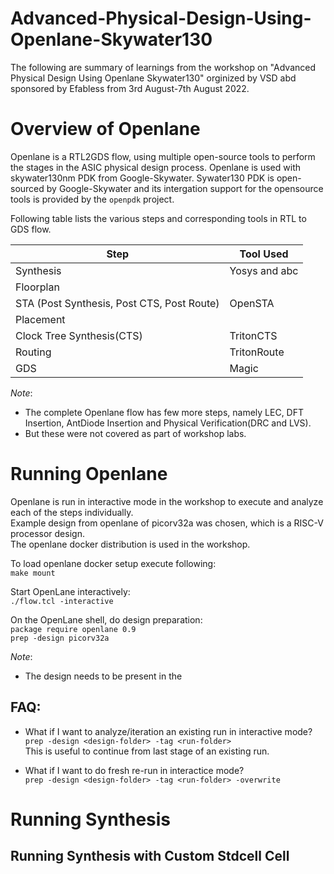 # Advanced-Physical-Design-Using-Openlane-Skywater130
The following are summary of learnings from the workshop on "Advanced Physical Design Using Openlane Skywater130" orginized by VSD abd sponsored by Efabless from 3rd August-7th August 2022.

# Overview of Openlane
Openlane is a RTL2GDS  flow, using multiple open-source tools to perform the stages in the ASIC physical design process.
Openlane is used with skywater130nm PDK from Google-Skywater. 
Sywater130 PDK is open-sourced by Google-Skywater and its intergation support for the opensource tools is provided by the `openpdk` project.

Following table lists the various steps and corresponding tools in RTL to GDS flow.

  | Step | Tool Used | 
  | --- | --- |
  | Synthesis | Yosys and abc |
  | Floorplan | |
  | STA (Post Synthesis, Post CTS, Post Route)  | OpenSTA |
  | Placement | |
  | Clock Tree Synthesis(CTS) | TritonCTS |
  | Routing | TritonRoute | 
  | GDS | Magic |

*Note*:
- The complete Openlane flow has few more steps, namely LEC, DFT Insertion, AntDiode Insertion and Physical Verification(DRC and LVS).
- But these were not covered as part of workshop labs.

# Running Openlane 
Openlane is run in interactive mode in the workshop to execute and analyze each of the steps individually.       
Example design from openlane of picorv32a was chosen, which is a RISC-V processor design.    
The openlane docker distribution is used in the workshop.   

To load openlane docker setup execute following:     
`make mount`

Start OpenLane interactively:    
`./flow.tcl -interactive`

On the OpenLane shell, do design preparation:       
`package require openlane 0.9`    
`prep -design picorv32a`

*Note*:
- The design needs to be present in the 

## FAQ:
- What if I want to analyze/iteration an existing run in interactive mode?    
`prep -design <design-folder> -tag <run-folder>`   
This is useful to continue from last stage of an existing run.   

- What if I want to do fresh re-run in interactice mode?   
`prep -design <design-folder> -tag <run-folder> -overwrite`

# Running Synthesis

## Running Synthesis with Custom Stdcell Cell









